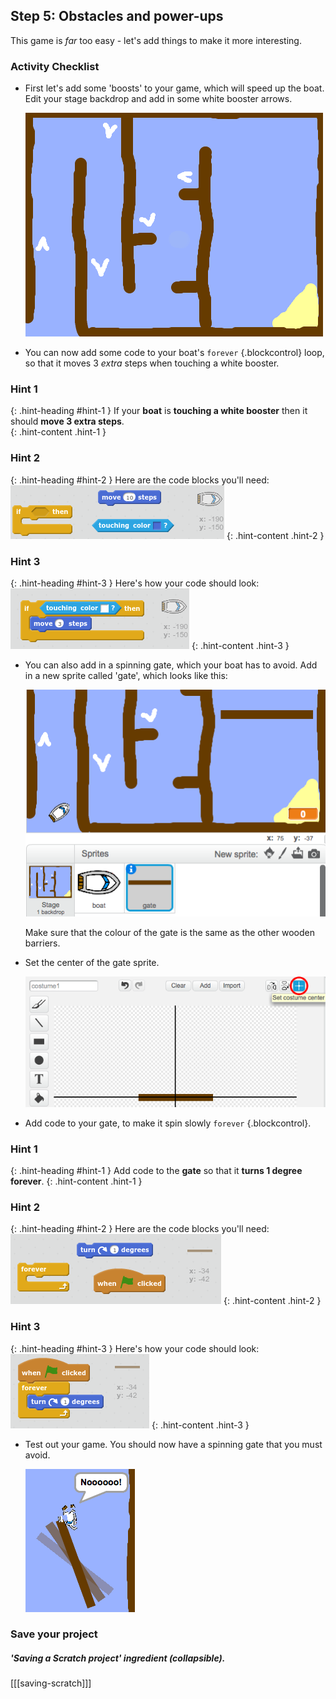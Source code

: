 ## Step 5: Obstacles and power-ups 

This game is _far_ too easy - let's add things to make it more interesting.

### Activity Checklist

+ First let's add some 'boosts' to your game, which will speed up the boat. Edit your stage backdrop and add in some white booster arrows.

	![screenshot](images/boat-boost.png)

+  You can now add some code to your boat's `forever` {.blockcontrol} loop, so that it moves 3 _extra_ steps when touching a white booster.

### Hint 1
{: .hint-heading #hint-1 }
If your __boat__ is __touching a white booster__ then it should __move 3 extra steps__.  
{: .hint-content .hint-1 }

### Hint 2
{: .hint-heading #hint-2 }
Here are the code blocks you'll need:
![screenshot](images/boat-boost-blocks.png)
{: .hint-content .hint-2 }

### Hint 3
{: .hint-heading #hint-3 }
Here's how your code should look:
![screenshot](images/boat-boost-code.png)
{: .hint-content .hint-3 }

+ You can also add in a spinning gate, which your boat has to avoid. Add in a new sprite called 'gate', which looks like this:

	![screenshot](images/boat-gate.png)

	Make sure that the colour of the gate is the same as the other wooden barriers.

+ Set the center of the gate sprite.

	![screenshot](images/boat-center.png)

+ Add code to your gate, to make it spin slowly `forever` {.blockcontrol}.

### Hint 1
{: .hint-heading #hint-1 }
Add code to the __gate__ so that it __turns 1 degree__ __forever__.
{: .hint-content .hint-1 }

### Hint 2
{: .hint-heading #hint-2 }
Here are the code blocks you'll need:
![screenshot](images/boat-spin-blocks.png)
{: .hint-content .hint-2 }

### Hint 3
{: .hint-heading #hint-3 }
Here's how your code should look:
![screenshot](images/boat-spin-code.png)
{: .hint-content .hint-3 }

+ Test out your game. You should now have a spinning gate that you must avoid.

	![screenshot](images/boat-gate-test.png)


### Save your project

##### 'Saving a Scratch project' ingredient (collapsible).
[[[saving-scratch]]]

